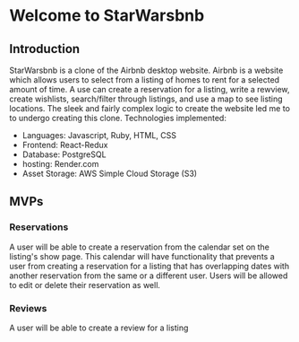 # Welcome to StarWarsbnb

## Introduction

StarWarsbnb is a clone of the Airbnb desktop website. Airbnb is a website which allows users to select from a listing of homes to rent for a selected amount of time. A use can create a reservation for a listing, write a rewview, create wishlists, search/filter through listings, and use a map to see listing locations. The sleek and fairly complex logic to create the website led me to to undergo creating this clone. Technologies implemented:
* Languages: Javascript, Ruby, HTML, CSS
* Frontend: React-Redux
* Database: PostgreSQL
* hosting: Render.com
* Asset Storage: AWS Simple Cloud Storage (S3)

## MVPs

### Reservations

A user will be able to create a reservation from the calendar set on the listing's show page. This calendar will have functionality that prevents a user from creating a reservation for a listing that has overlapping dates with another reservation from the same or a different user. Users will be allowed to edit or delete their reservation as well.


### Reviews

A user will be able to create a review for a listing 
